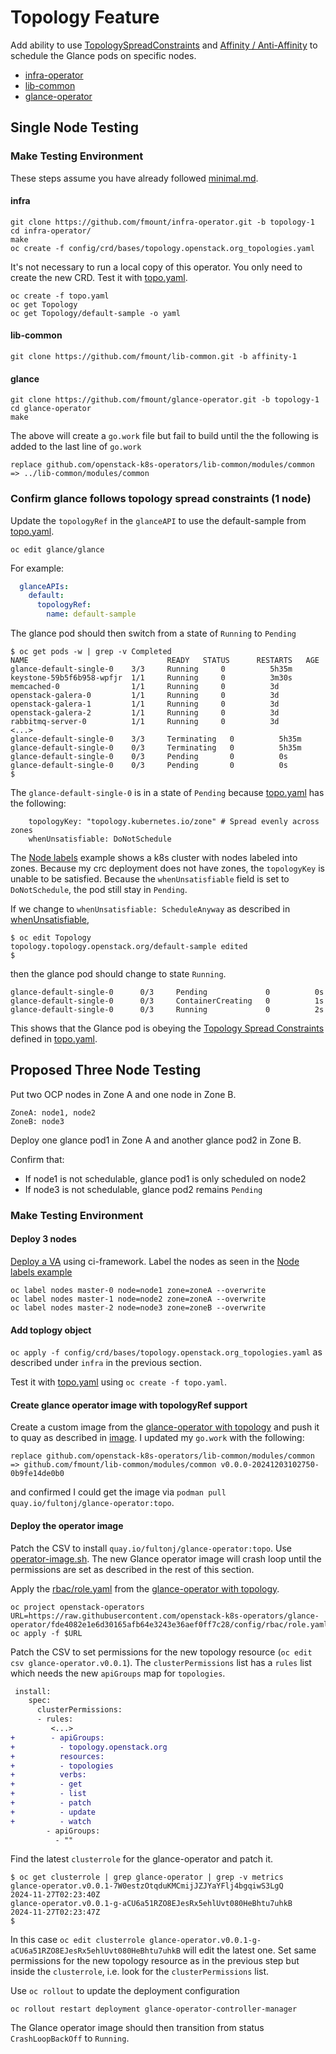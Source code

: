 # Topology Feature

Add ability to use
[TopologySpreadConstraints](https://kubernetes.io/docs/concepts/scheduling-eviction/assign-pod-node/#pod-topology-spread-constraints)
and
[Affinity / Anti-Affinity](https://kubernetes.io/docs/concepts/scheduling-eviction/assign-pod-node/#affinity-and-anti-affinity)
to schedule the Glance pods on specific nodes.

-  [infra-operator](https://github.com/openstack-k8s-operators/infra-operator/pull/325)
-  [lib-common](https://github.com/openstack-k8s-operators/lib-common/pull/582)
-  [glance-operator](https://github.com/fmount/glance-operator/tree/topology-1)

## Single Node Testing

### Make Testing Environment

These steps assume you have already followed [minimal.md](minimal.md).

#### infra

```
git clone https://github.com/fmount/infra-operator.git -b topology-1
cd infra-operator/
make
oc create -f config/crd/bases/topology.openstack.org_topologies.yaml
```
It's not necessary to run a local copy of this operator. You only need
to create the new CRD. Test it with [topo.yaml](topo.yaml).

```
oc create -f topo.yaml
oc get Topology
oc get Topology/default-sample -o yaml
```

#### lib-common

```
git clone https://github.com/fmount/lib-common.git -b affinity-1
```

#### glance

```
git clone https://github.com/fmount/glance-operator.git -b topology-1
cd glance-operator
make
```
The above will create a `go.work` file but fail to build until the
the following is added to the last line of `go.work`

```
replace github.com/openstack-k8s-operators/lib-common/modules/common => ../lib-common/modules/common
```

### Confirm glance follows topology spread constraints (1 node)

Update the `topologyRef` in the `glanceAPI` to use the default-sample
from [topo.yaml](topo.yaml).

```
oc edit glance/glance
```
For example:
```yaml
  glanceAPIs:
    default:
      topologyRef:
        name: default-sample
```
The glance pod should then switch from a state of `Running` to `Pending`
```
$ oc get pods -w | grep -v Completed
NAME                               READY   STATUS      RESTARTS   AGE
glance-default-single-0    3/3     Running     0          5h35m
keystone-59b5f6b958-wpfjr  1/1     Running     0          3m30s
memcached-0                1/1     Running     0          3d
openstack-galera-0         1/1     Running     0          3d
openstack-galera-1         1/1     Running     0          3d
openstack-galera-2         1/1     Running     0          3d
rabbitmq-server-0          1/1     Running     0          3d
<...>
glance-default-single-0    3/3     Terminating   0          5h35m
glance-default-single-0    0/3     Terminating   0          5h35m
glance-default-single-0    0/3     Pending       0          0s
glance-default-single-0    0/3     Pending       0          0s
$
```
The `glance-default-single-0` is in a state of `Pending` because
[topo.yaml](topo.yaml) has the following:
```
    topologyKey: "topology.kubernetes.io/zone" # Spread evenly across zones
    whenUnsatisfiable: DoNotSchedule
```
The
[Node labels](https://kubernetes.io/docs/concepts/scheduling-eviction/topology-spread-constraints/#node-labels)
example shows a k8s cluster with nodes labeled into zones.
Because my crc deployment does not have zones, the `topologyKey`
is unable to be satisfied. Because the `whenUnsatisfiable` field is
set to `DoNotSchedule`, the pod still stay in `Pending`.

If we change to `whenUnsatisfiable: ScheduleAnyway` as described in
[whenUnsatisfiable](https://kubernetes.io/docs/concepts/scheduling-eviction/topology-spread-constraints/#spread-constraint-definition),
```
$ oc edit Topology
topology.topology.openstack.org/default-sample edited
$
```
then the glance pod should change to state `Running`.
```
glance-default-single-0      0/3     Pending             0          0s
glance-default-single-0      0/3     ContainerCreating   0          1s
glance-default-single-0      0/3     Running             0          2s
```
This shows that the Glance pod is obeying the
[Topology Spread Constraints](https://kubernetes.io/docs/concepts/scheduling-eviction/topology-spread-constraints)
defined in [topo.yaml](topo.yaml).

## Proposed Three Node Testing

Put two OCP nodes in Zone A and one node in Zone B.
```
ZoneA: node1, node2
ZoneB: node3
```
Deploy one glance pod1 in Zone A and another glance pod2 in Zone B.

Confirm that:

- If node1 is not schedulable, glance pod1 is only scheduled on node2
- If node3 is not schedulable, glance pod2 remains `Pending`

### Make Testing Environment

#### Deploy 3 nodes

[Deploy a VA](https://ci-framework.pages.redhat.com/docs/main/ci-framework/deploy_va.html)
using ci-framework. Label the nodes as seen in the [Node labels example](https://kubernetes.io/docs/concepts/scheduling-eviction/topology-spread-constraints/#node-labels)

```
oc label nodes master-0 node=node1 zone=zoneA --overwrite
oc label nodes master-1 node=node2 zone=zoneA --overwrite
oc label nodes master-2 node=node3 zone=zoneB --overwrite
```

#### Add toplogy object

`oc apply -f config/crd/bases/topology.openstack.org_topologies.yaml`
as described under `infra` in the previous section.

Test it with [topo.yaml](topo.yaml) using `oc create -f topo.yaml`.

#### Create glance operator image with topologyRef support

Create a custom image from the
[glance-operator with topology](https://github.com/fmount/glance-operator/tree/topology-1)
and push it to quay as described in [image](image.md). I updated my
`go.work` with the following:
```
replace github.com/openstack-k8s-operators/lib-common/modules/common => github.com/fmount/lib-common/modules/common v0.0.0-20241203102750-0b9fe14de0b0
```
and confirmed I could get the image via `podman pull
quay.io/fultonj/glance-operator:topo`.

#### Deploy the operator image

Patch the CSV to install `quay.io/fultonj/glance-operator:topo`.
Use [operator-image.sh](operator-image.sh).
The new Glance operator image will crash loop until
the permissions are set as described in the rest of this section.

Apply the [rbac/role.yaml](https://raw.githubusercontent.com/openstack-k8s-operators/glance-operator/fde4082e1e6d30165afb64e3243e36aef0ff7c28/config/rbac/role.yaml)
from the [glance-operator with topology](https://github.com/fmount/glance-operator/tree/topology-1).
```
oc project openstack-operators
URL=https://raw.githubusercontent.com/openstack-k8s-operators/glance-operator/fde4082e1e6d30165afb64e3243e36aef0ff7c28/config/rbac/role.yaml
oc apply -f $URL
```
Patch the CSV to set permissions for the new topology resource
(`oc edit csv glance-operator.v0.0.1`). The `clusterPermissions` list
has a `rules` list which needs the new `apiGroups` map for
`topologies`.

```diff
 install:
    spec:
      clusterPermissions:
      - rules:
         <...>
+        - apiGroups:
+          - topology.openstack.org
+          resources:
+          - topologies
+          verbs:
+          - get
+          - list
+          - patch
+          - update
+          - watch
        - apiGroups:
          - ""
```
Find the latest `clusterrole` for the glance-operator and patch it.
```
$ oc get clusterrole | grep glance-operator | grep -v metrics
glance-operator.v0.0.1-7W0estzOtqduKMCmijJZJYaYFlj4bgqiwS3LgQ     2024-11-27T02:23:40Z
glance-operator.v0.0.1-g-aCU6a51RZO8EJesRx5ehlUvt080HeBhtu7uhkB   2024-11-27T02:23:47Z
$
```
In this case
`oc edit clusterrole glance-operator.v0.0.1-g-aCU6a51RZO8EJesRx5ehlUvt080HeBhtu7uhkB`
will edit the latest one.
Set same permissions for the new topology resource as in the previous
step but inside the `clusterrole`, i.e. look for the `clusterPermissions`
list.

Use `oc rollout` to update the deployment configuration
```
oc rollout restart deployment glance-operator-controller-manager
```
The Glance operator image should then transition from status
`CrashLoopBackOff` to `Running`.
